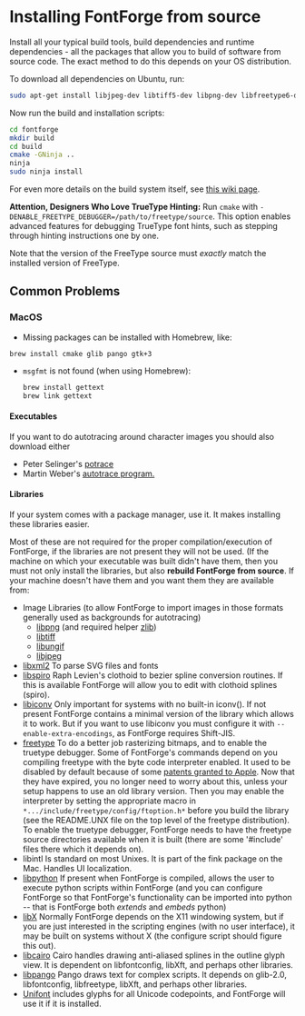 # Installing FontForge from source

Install all your typical build tools, build dependencies and runtime dependencies - all the packages that allow you to build of software from source code.
The exact method to do this depends on your OS distribution.

To download all dependencies on Ubuntu, run:

```sh
sudo apt-get install libjpeg-dev libtiff5-dev libpng-dev libfreetype6-dev libgif-dev libgtk-3-dev libxml2-dev libpango1.0-dev libcairo2-dev libspiro-dev libwoff-dev python3-dev ninja-build cmake build-essential gettext;
```

Now run the build and installation scripts:

```sh
cd fontforge
mkdir build
cd build
cmake -GNinja ..
ninja
sudo ninja install
```

For even more details on the build system itself, see [this wiki page](https://github.com/fontforge/fontforge/wiki/CMake-guide-for-FontForge).

**Attention, Designers Who Love TrueType Hinting:** 
Run `cmake` with `-DENABLE_FREETYPE_DEBUGGER=/path/to/freetype/source`. 
This option enables advanced features for debugging TrueType font hints, such as stepping through hinting instructions one by one.

Note that the version of the FreeType source must *exactly* match the installed version of FreeType.

## Common Problems
### MacOS
* Missing packages can be installed with Homebrew, like:
```
brew install cmake glib pango gtk+3
```
* `msgfmt` is not found (when using Homebrew):

   ```bash
   brew install gettext
   brew link gettext
   ```

#### Executables

If you want to do autotracing around character images you should also download either

- Peter Selinger's [potrace](http://potrace.sf.net/)
- Martin Weber's [autotrace program.](http://sourceforge.net/projects/autotrace/)

#### Libraries

If your system comes with a package manager, use it. 
It makes installing these libraries easier.

Most of these are not required for the proper compilation/execution of FontForge, if the libraries are not present they will not be used.
(If the machine on which your executable was built didn't have them, then you must not only install the libraries, but also **rebuild FontForge from source**. 
If your machine doesn't have them and you want them they are available from:

-   Image Libraries (to allow FontForge to import images in those
    formats generally used as backgrounds for autotracing)
    -   [libpng](http://www.libpng.org/pub/png/libpng.html) (and required helper [zlib](http://www.zlib.net/))
    -   [libtiff](http://www.libtiff.org/)
    -   [libungif](http://gnuwin32.sourceforge.net/packages/libungif.htm)
    -   [libjpeg](http://www.ijg.org/)
-   [libxml2](http://xmlsoft.org/) To parse SVG files and fonts
-   [libspiro](https://github.com/fontforge/libspiro) Raph Levien's clothoid to bezier spline conversion routines. If this is available FontForge will allow you to edit with clothoid splines (spiro).
-   [libiconv](http://www.gnu.org/software/libiconv/) Only important for systems with no built-in iconv().
    If not present FontForge contains a minimal version of the library which allows it to work.
    But if you want to use libiconv you must configure it with `--enable-extra-encodings`, as FontForge requires Shift-JIS.
-   [freetype](http://freetype.org/)
    To do a better job rasterizing bitmaps, and to enable the truetype debugger.
    Some of FontForge's commands depend on you compiling freetype with the byte code interpreter enabled.
    It used to be disabled by default because of some [patents granted to Apple](http://freetype.org/patents.html).
    Now that they have expired, you no longer need to worry about this, unless your setup happens to use an old library version.
    Then you may enable the interpreter by setting the appropriate macro in `*.../include/freetype/config/ftoption.h*` before you build the library (see the README.UNX file on the top level of the freetype distribution).
    To enable the truetype debugger, FontForge needs to have the freetype source directories available when it is built (there are some '#include' files there which it depends on).
-   libintl Is standard on most Unixes. It is part of the fink package on the Mac. Handles UI localization.
-   [libpython](http://www.python.org/) If present when FontForge is compiled, allows the user to execute python scripts within FontForge (and you can configure FontForge so that FontForge's functionality can be imported into python -- that is FontForge both *extends* and *embeds* python)
-   [libX](http://x.org/) Normally FontForge depends on the X11 windowing system, but if you are just interested in the scripting engines (with no user interface), it may be built on systems without X (the configure script should figure this out).
-   [libcairo](http://www.cairographics.org/) Cairo handles drawing anti-aliased splines in the outline glyph view. It is dependent on libfontconfig, libXft, and perhaps other libraries.
-   [libpango](http://www.pango.org/) Pango draws text for complex scripts. It depends on glib-2.0, libfontconfig, libfreetype, libXft, and perhaps other libraries.
-   [Unifont](http://savannah.gnu.org/projects/unifont) includes glyphs for all Unicode codepoints, and FontForge will use it if it is installed.
